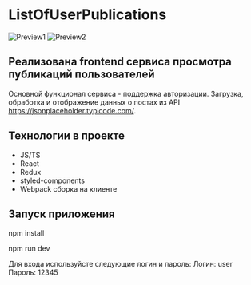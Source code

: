 # ListOfUserPublications

![Preview1](https://user-images.githubusercontent.com/77914131/190870715-3cdbf4b3-86b9-466c-9c15-f0a349e70abc.png)
![Preview2](https://user-images.githubusercontent.com/77914131/190870718-f8e1ddcd-4717-4873-a252-a306c56e3592.png)

## Реализована frontend сервиса просмотра публикаций пользователей
Основной функционал сервиса - поддержка авторизации. Загрузка, обработка и отображение данных о постах из API https://jsonplaceholder.typicode.com/.

## Технологии в проекте
* JS/TS
* React
* Redux
* styled-components
* Webpack сборка на клиенте

## Запуск приложения
npm install

npm run dev

Для входа используйсте следующие логин и пароль:
Логин: user
Пароль: 12345
